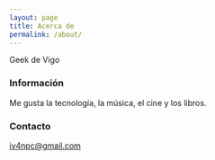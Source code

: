 ```yaml
---
layout: page
title: Acerca de
permalink: /about/
---
```


Geek de Vigo

### Información

Me gusta la tecnología, la música, el cine y los libros.

### Contacto

[iv4npc@gmail.com](mailto:iv4npc@gmail.com)
